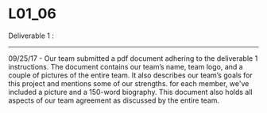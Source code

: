 # L01_06

Deliverable 1 :
***************
09/25/17 - Our team submitted a pdf document adhering to the deliverable 1 instructions.
The document contains our team’s name, team logo, and a couple of pictures of the entire team. It also describes our team’s goals for this project and mentions some of our strengths.
for each member, we've included a picture and a 150-word biography.
This document also holds all aspects of our team agreement as discussed by the entire team.
